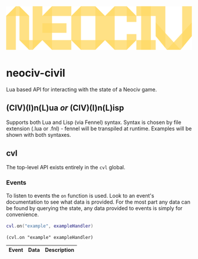 # ![NEOCIV](https://raw.githubusercontent.com/neociv/neociv/master/logo.svg)

# neociv-civil

Lua based API for interacting with the state of a Neociv game.

## (CIV)(I)n(L)ua *or* (CIV)(I)n(L)isp

Supports both Lua and Lisp (via Fennel) syntax. Syntax is chosen by file extension (.lua or .fnl) - fennel will be transpiled at runtime. Examples will be shown with both syntaxes.

## cvl

The top-level API exists entirely in the `cvl` global.

### Events

To listen to events the `on` function is used. Look to an event's documentation to see what data is provided. For the most part any data can be found by querying the state, any data provided to events is simply for convenience.

```lua
cvl.on("example", exampleHandler)
```

```fennel
(cvl.on "example" exampleHandler)
```

| Event | Data | Description |
| ----- | ---- | ----------- |
